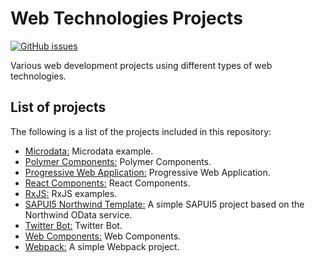 # Web Technologies Projects
[![GitHub issues](https://img.shields.io/github/issues/Carla-de-Beer/Web-Technologies-Projects.svg?style=flat-square)](https://github.com/Carla-de-Beer/Web-Technologies-Projects/issues)

Various web development projects using different types of web technologies.

## List of projects

The following is a list of the projects included in this repository:

* [Microdata:](https://github.com/Carla-de-Beer/Web-Technologies-Projects/tree/master/Microdata) Microdata example.
* [Polymer Components:](https://github.com/Carla-de-Beer/Web-Technologies-Projects/tree/master/Polymer%20Components) Polymer Components.
* [Progressive Web Application:](https://github.com/Carla-de-Beer/Web-Technologies-Projects/tree/master/Progressive%20Web%20Application) Progressive Web Application.
* [React Components:](https://github.com/Carla-de-Beer/Web-Technologies-Projects/tree/master/React%20Components) React Components.
* [RxJS:](https://github.com/Carla-de-Beer/Web-Technologies-Projects/tree/master/RxJS) RxJS examples.
* [SAPUI5 Northwind Template:](https://github.com/Carla-de-Beer/Web-Technologies-Projects/tree/master/SAPUI5%20Northwind%20template) A simple SAPUI5 project based on the Northwind OData service.
* [Twitter Bot:](https://github.com/Carla-de-Beer/Web-Technologies-Projects/tree/master/Twitter%20Bot) Twitter Bot.
* [Web Components:](https://github.com/Carla-de-Beer/Web-Technologies-Projects/tree/master/Web%20Components) Web Components.
* [Webpack:](https://github.com/Carla-de-Beer/Web-Technologies-Projects/tree/master/Webpack) A simple Webpack project.

